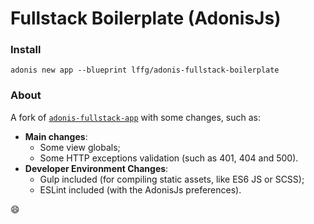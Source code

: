 # Fullstack Boilerplate (AdonisJs)

### Install

```shell
adonis new app --blueprint lffg/adonis-fullstack-boilerplate
```

### About

A fork of [`adonis-fullstack-app`](https://github.com/adonisjs/adonis-fullstack-app) with some changes, such as:

- **Main changes**:
  - Some view globals;
  - Some HTTP exceptions validation (such as 401, 404 and 500).
- **Developer Environment Changes**:
  - Gulp included (for compiling static assets, like ES6 JS or SCSS);
  - ESLint included (with the AdonisJs preferences).

:smile:
